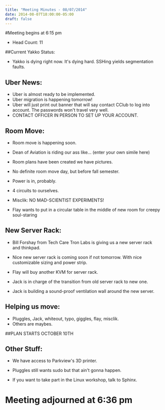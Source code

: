 ```yaml
---
title: "Meeting Minutes - 08/07/2014"
date: 2014-08-07T18:00:00-05:00
draft: false
---
```


#Meeting begins at 6:15 pm


* Head Count: 11

##Current Yakko Status:

* Yakko is dying right now. It's dying hard. SSHing yields segmentation faults.

Uber News:
-------------
* Uber is almost ready to be implemented.
* Uber migration is happening tomorrow!
* Uber will just print out banner that will say contact CClub to log into account. The passwords won't travel very well.
* CONTACT OFFICER IN PERSON TO SET UP YOUR ACCOUNT. 

Room Move:
---------------
* Room move is happening soon.
* Dean of Aviation is riding our ass like... (enter your own simile here)
* Room plans have been created we have pictures.

* No definite room move day, but before fall semester.

* Power is in, probably.
* 4 circuits to ourselves.
* Misclik: NO MAD-SCIENTIST EXPERIMENTS!

* Flay wants to put in a circular table in the middle of new room for creepy soul-staring

New Server Rack:
----------------
* Bill Forshay from Tech Care Tron Labs is giving us a new server rack and thinkpad.
* Nice new server rack is coming soon if not tomorrow. With nice customizable sizing and power strip.

* Flay will buy another KVM for server rack.

* Jack is in charge of the transition from old server rack to new one.
* Jack is building a sound-proof ventilation wall around the new server.

Helping us move: 
----------------
* Pluggles, Jack, whiteout, typo, giggles, flay, misclik.
* Others are maybes.

##PLAN STARTS OCTOBER 10TH

Other Stuff:
-----------------
* We have access to Parkview's 3D printer.

* Pluggles still wants sudo but that ain't gonna happen.

* If you want to take part in the Linux workshop, talk to Sphinx.


Meeting adjourned at 6:36 pm
==============


